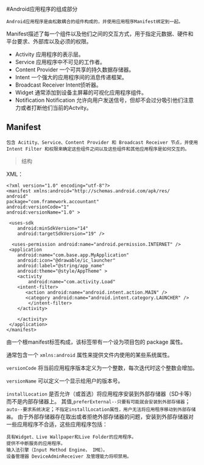 #Android应用程序的组成部分
     
    Android应用程序是由松散耦合的组件构成的，并使用应用程序Manifest绑定到一起。

Manifest描述了每一个组件以及他们之间的交互方式，用于指定元数据、硬件和平台要求、外部库以及必须的权限。

* Activity 应用程序的表示层。
* Service 应用程序中不可见的工作者。
* Content Provider 一个可共享的持久数据存储器。
* Intent 一个强大的应用程序间的消息传递框架。
* Broadcast Receiver  Intent侦听器。
* Widget  通常添加到设备主屏幕的可视化应用程序组件。
* Notification  Notification 允许向用户发送信号，但却不会过分吸引他们注意力或者打断他们当前的Actvity。


## Manifest
    
    包含 Acitity、Service、Content Provider 和 Broadcast Receiver 节点，并使用Intent Filter 和权限来确定这些组件之间以及这些组件和其他应用程序是如何交互的。

>结构

XML：

    <?xml version="1.0" encoding="utf-8"?>
    <manifest xmlns:android="http://schemas.android.com/apk/res/           
    android"
    package="com.framework.accountant"
    android:versionCode="1"
    android:versionName="1.0" >

     <uses-sdk
        android:minSdkVersion="14"
        android:targetSdkVersion="19" />

      <uses-permission android:name="android.permission.INTERNET" />
     <application
        android:name="com.base.app.MyApplication"
        android:icon="@drawable/ic_launcher"
        android:label="@string/app_name"
        android:theme="@style/AppTheme" >
        <activity
            android:name="com.activity.Load"
        <intent-filter>
           <action android:name="android.intent.action.MAIN" />
           <category android:name="android.intent.category.LAUNCHER" />
            </intent-filter>
        </activity>
        
        </activity>
     </application>
    </manifest>

由一个根manifest标签构成，该标签带有一个设为项目包的 package 属性。

通常包含一个 `xmlns:android` 属性来提供文件内使用的某些系统属性。

`versionCode` 将当前应用程序版本定义为一个整数，每次迭代时这个整数会增加。

`versionName` 可以定义一个显示给用户的版本号。

`installLocation` 是否允许（或首选）将应用程序安装到外部存储器（SD卡等）而不是内部存储器上。         其值,`preferExternal--只要有可能就会安装到外部存储器`；`auto--要求系统决定`；`不指定installLocation属性，用户无法将应用程序移动到外部存储器`。
由于外部存储器存在取出或者拒绝外部存储器的问题，安装到外部存储器对一些应用程序不合适，这些应用程序包括：

    具有Widget、Live Wallpaper和Live Folder的应用程序。
    提供不中断服务的应用程序。
    输入法引擎（Input Method Engine， IME）。
    设备管理器 DeviceAdminReceiver 及管理能力将呗禁用。
   
    
